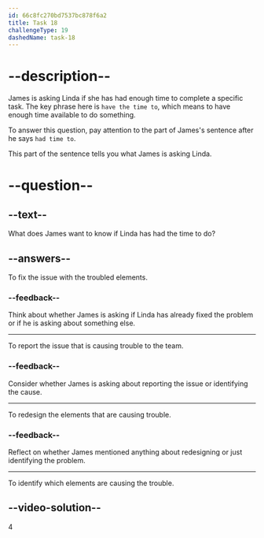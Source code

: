 ```yaml
---
id: 66c8fc270bd7537bc878f6a2
title: Task 18
challengeType: 19
dashedName: task-18
---
```

<!-- (Audio) James: Have you had the time to identify which elements are causing the trouble? -->

# --description--

James is asking Linda if she has had enough time to complete a specific task. The key phrase here is `have the time to`, which means to have enough time available to do something. 

To answer this question, pay attention to the part of James's sentence after he says `had time to`. 

This part of the sentence tells you what James is asking Linda. 

# --question--

## --text--

What does James want to know if Linda has had the time to do?

## --answers--

To fix the issue with the troubled elements.

### --feedback--

Think about whether James is asking if Linda has already fixed the problem or if he is asking about something else.

---

To report the issue that is causing trouble to the team.

### --feedback--

Consider whether James is asking about reporting the issue or identifying the cause.

---

To redesign the elements that are causing trouble.

### --feedback--

Reflect on whether James mentioned anything about redesigning or just identifying the problem.

---

To identify which elements are causing the trouble.
  
## --video-solution--

4
